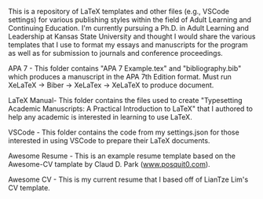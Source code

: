 This is a repository of LaTeX templates and other files (e.g., VSCode settings) for various publishing styles within the field of Adult Learning and Continuing Education. I'm currently pursuing a Ph.D. in Adult Learning and Leadership at Kansas State University and thought I would share the various templates that I use to format my essays and manuscripts for the program as well as for submission to journals and conference proceedings. 

APA 7 - This folder contains "APA 7 Example.tex" and "bibliography.bib" which produces a manuscript in the APA 7th Edition format. Must run XeLaTeX -> Biber -> XeLaTex -> XeLaTeX to produce document.

LaTeX Manual- This folder contains the files used to create "Typesetting Academic Manuscripts: A Practical Introduction to LaTeX" that I authored to help any academic is interested in learning to use LaTeX.

VSCode - This folder contains the code from my settings.json for those interested in using VSCode to prepare their LaTeX documents.

Awesome Resume - This is an example resume template based on the Awesome-CV tamplate by Claud D. Park (www.posquit0.com).

Awesome CV - This is my current resume that I based off of LianTze Lim's CV template. 

